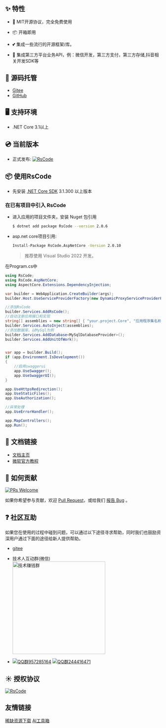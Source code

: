 
## ✨ 特性

- 🌈 MIT开源协议，完全免费使用

- 📦 开箱即用

- 💕 集成一些流行的开源框架/库。

- 🎨 集成第三方平台业务API，例：微信开发，第三方支付，第三方存储,抖音相关开发SDK等

  

## 🌈 源码托管

- [Gitee](https://github.com/kuiyu/RsCode/)
- [GitHub](https://gitee.com/kuiyu/RsCode/)

## 🖥 支持环境

- .NET Core 3.1以上


## 💿 当前版本

- 正式发布: [![RsCode](https://img.shields.io/nuget/v/RsCode.svg?color=red&style=flat-square)](https://www.nuget.org/packages/RsCode/)



## 📦 使用RsCode

- 先安装 [.NET Core SDK](https://dotnet.microsoft.com/download/dotnet-core/3.1?WT.mc_id=DT-MVP-5003987) 3.1.300 以上版本

### 在已有项目中引入 RsCode

- 进入应用的项目文件夹，安装 Nuget 包引用

  ```bash
  $ dotnet add package RsCode --version 2.0.6
  ```

- asp.net core项目引用:

  ```bash
  Install-Package RsCode.AspNetCore -Version 2.0.10
  ```

  > 推荐使用 Visual Studio 2022 开发。

在Program.cs中

```csharp
using RsCode;
using RsCode.AspNetCore;
using AspectCore.Extensions.DependencyInjection;

var builder = WebApplication.CreateBuilder(args);
builder.Host.UseServiceProviderFactory(new DynamicProxyServiceProviderFactory());

//添加RsCode
builder.Services.AddRsCode();
//自动注册应用接口和实现
string[] assemblies = new string[] { "your.project.Core", "应用程序集名称" }; //todo 替换成实际业务类程序集名称
builder.Services.AutoInject(assemblies); 
//添加数据库，以MySql为例
builder.Services.AddDatabase<MySqlDatabaseProvider>();
builder.Services.AddUnitOfWork();


var app = builder.Build();
if (app.Environment.IsDevelopment())
{
	//启用swaggerui
    app.UseSwagger();
    app.UseSwaggerUI();
}

app.UseHttpsRedirection();
app.UseStaticFiles();
app.UseAuthorization();

//异常处理
app.UseErrorHandler();

app.MapControllers();
app.Run();
```

## 🔗 文档链接

- [文档主页](https://rscode.cn)
- [微软官方教程](https://docs.microsoft.com/zh-cn/aspnet/core/?view=aspnetcore-6.0)



## 🤝 如何贡献

[![PRs Welcome](https://img.shields.io/badge/PRs-welcome-brightgreen.svg?style=flat-square)](https://gitee.com/kuiyu/RsCode/pulls)

如果你希望参与贡献，欢迎 [Pull Request](https://gitee.com/kuiyu/RsCode/issues)，或给我们 [报告 Bug](https://gitee.com/kuiyu/RsCode/issues) 。

## ❓ 社区互助

如果您在使用的过程中碰到问题，可以通过以下途径寻求帮助，同时我们也鼓励资深用户通过下面的途径给新人提供帮助。
- [gitee](https://gitee.com/kuiyu/RsCode/issues)


- 技术人互动群(微信)  
  <img src="https://www.hnrswl.com/res/static/img/tq.png" width="300" alt="技术赚钱群">
- [![QQ群957285164](https://pub.idqqimg.com/wpa/images/group.png)](https://shang.qq.com/wpa/qunwpa?idkey=f5c24beb6bd16bf59e008df38db80e437763ccf1beb28379dd0ddcfdc94a8a46) [![QQ群244416471](https://pub.idqqimg.com/wpa/images/group.png)](https://qm.qq.com/cgi-bin/qm/qr?k=kbkmTzvTQeBYR1KIyprP5ol4tfMFyOpK&jump_from=webapi)




## ☀️ 授权协议

[![RsCode](https://img.shields.io/badge/License-MIT-blue?style=flat-square)](https://github.com/kuiyu/RsCode/blob/master/LICENSE)

## 友情链接

[稀缺资源下载](https://pan.rs888.net)   [AI工具箱](https://ai.rs888.net)